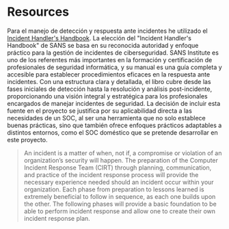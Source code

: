 # **Resources**

Para el manejo de detección y respuesta ante incidentes he utilizado el [Incident Handler's Handbook](https://drive.google.com/file/d/1fMS-1aUAI9rUV8RbDVTQNS9cdfwZcqhD/view?usp=drive_link). La elección del "Incident Handler's Handbook" de SANS se basa en su reconocida autoridad y enfoque práctico para la gestión de incidentes de ciberseguridad. SANS Institute es uno de los referentes más importantes en la formación y certificación de profesionales de seguridad informática, y su manual es una guía completa y accesible para establecer procedimientos eficaces en la respuesta ante incidentes. Con una estructura clara y detallada, el libro cubre desde las fases iniciales de detección hasta la resolución y análisis post-incidente, proporcionando una visión integral y estratégica para los profesionales encargados de manejar incidentes de seguridad. La decisión de incluir esta fuente en el proyecto se justifica por su aplicabilidad directa a las necesidades de un SOC, al ser una herramienta que no solo establece buenas prácticas, sino que también ofrece enfoques prácticos adaptables a distintos entornos, como el SOC doméstico que se pretende desarrollar en este proyecto.

> An incident is a matter of when, not if, a compromise or violation of an organization’s security will happen. The preparation of the Computer Incident Response Team (CIRT) through planning, communication, and practice of the incident response process will provide the necessary experience needed should an incident occur within your organization. Each phase from preparation to lessons learned is extremely beneficial to follow in sequence, as each one builds upon the other. The following phases will provide a basic foundation to be able to perform incident response and allow one to create their own incident response plan.

